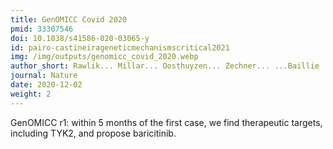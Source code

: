 ```yaml
---
title: GenOMICC Covid 2020
pmid: 33307546
doi: 10.1038/s41586-020-03065-y
id: pairo-castineirageneticmechanismscritical2021
img: /img/outputs/genomicc_covid_2020.webp
author_short: Rawlik... Millar... Oosthuyzen... Zechner... ...Baillie
journal: Nature
date: 2020-12-02
weight: 2
---
```

GenOMICC r1: within 5 months of the first case, we find therapeutic targets, including TYK2, and propose baricitinib.
